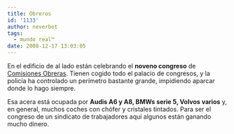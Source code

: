 ```yaml
---
title: Obreros
id: '1133'
author: neverbot
tags:
  - mundo real™
date: 2008-12-17 13:03:05
---
```


En el edificio de al lado están celebrando el **noveno congreso** de [Comisiones Obreras](http://www.ccoo.es/). Tienen cogido todo el palacio de congresos, y la policía ha controlado un perímetro bastante grande, impidiendo aparcar donde lo hago siempre.

Esa acera está ocupada por **Audis A6 y A8, BMWs serie 5, Volvos varios** y, en general, muchos coches con chófer y cristales tintados. Para ser el congreso de un sindicato de trabajadores aquí algunos están ganando mucho dinero.